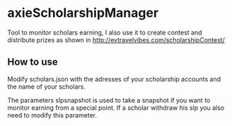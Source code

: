 # axieScholarshipManager
Tool to monitor scholars earning, I also use it to create contest and distribute prizes as shown in http://evtravelvibes.com/scholarshipContest/


## How to use
Modify scholars.json with the adresses of your scholarship accounts and the name of your scholars.

The parameters slpsnapshot is used to take a snapshot if you want to monitor earning from a special point.
If a scholar withdraw his slp you also need to modify this parameter.


